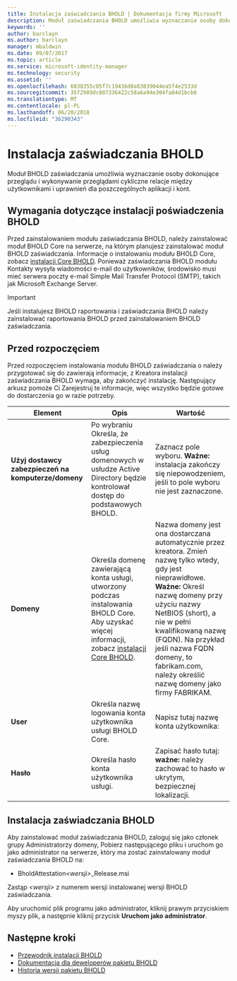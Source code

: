 ```yaml
---
title: Instalacja zaświadczania BHOLD | Dokumentacja firmy Microsoft
description: Moduł zaświadczania BHOLD umożliwia wyznaczanie osoby dokonujące przeglądu i wykonywanie przeglądów
keywords: ''
author: barclayn
ms.author: barclayn
manager: mbaldwin
ms.date: 09/07/2017
ms.topic: article
ms.service: microsoft-identity-manager
ms.technology: security
ms.assetid: ''
ms.openlocfilehash: 6838355c05f7c19436d8a83839044ea5f4e2533d
ms.sourcegitcommit: 35f2989dc007336422c58a6a94e304fa84d1bcb6
ms.translationtype: MT
ms.contentlocale: pl-PL
ms.lasthandoff: 06/20/2018
ms.locfileid: "36290343"
---
```

# <a name="bhold-attestation-installation"></a>Instalacja zaświadczania BHOLD

Moduł BHOLD zaświadczania umożliwia wyznaczanie osoby dokonujące przeglądu i wykonywanie przeglądami cykliczne relacje między użytkownikami i uprawnień dla poszczególnych aplikacji i kont.

## <a name="bhold-attestation-installation-requirements"></a>Wymagania dotyczące instalacji poświadczenia BHOLD

Przed zainstalowaniem modułu zaświadczania BHOLD, należy zainstalować moduł BHOLD Core na serwerze, na którym planujesz zainstalować moduł BHOLD zaświadczania. Informacje o instalowaniu modułu BHOLD Core, zobacz [instalacji Core BHOLD](https://technet.microsoft.com/library/jj134095(v=ws.10).aspx). Ponieważ zaświadczania BHOLD modułu Kontakty wysyła wiadomości e-mail do użytkowników, środowisko musi mieć serwera poczty e-mail Simple Mail Transfer Protocol (SMTP), takich jak Microsoft Exchange Server.

> [!IMPORTANT]
> Jeśli instalujesz BHOLD raportowania i zaświadczania BHOLD należy zainstalować raportowania BHOLD przed zainstalowaniem BHOLD zaświadczania.

## <a name="before-you-begin"></a>Przed rozpoczęciem

Przed rozpoczęciem instalowania modułu BHOLD zaświadczania o należy przygotować się do zawierają informacje, z Kreatora instalacji zaświadczania BHOLD wymaga, aby zakończyć instalację. Następujący arkusz pomoże Ci Zarejestruj te informacje, więc wszystko będzie gotowe do dostarczenia go w razie potrzeby.

| **Element**                                    | **Opis**                                                                                                                                                                                                           | **Wartość**                                                                                                                                                                                                                                                                                                            |
|---------------------------------------------|---------------------------------------------------------------------------------------------------------------------------------------------------------------------------------------------------------------------------|----------------------------------------------------------------------------------------------------------------------------------------------------------------------------------------------------------------------------------------------------------------------------------------------------------------------|
| **Użyj dostawcy zabezpieczeń na komputerze/domeny** | Po wybraniu Określa, że zabezpieczenia usług domenowych w usłudze Active Directory będzie kontrolował dostęp do podstawowych BHOLD.                                                                                                                | Zaznacz pole wyboru. **Ważne:** instalacja zakończy się niepowodzeniem, jeśli to pole wyboru nie jest zaznaczone.                                                                                                                                                                                                                   |
| **Domeny**                                  | Określa domenę zawierającą konta usługi, utworzony podczas instalowania BHOLD Core. Aby uzyskać więcej informacji, zobacz [instalacji Core BHOLD](https://technet.microsoft.com/library/jj134095(v=ws.10).aspx). | Nazwa domeny jest ona dostarczana automatycznie przez kreatora. Zmień nazwę tylko wtedy, gdy jest nieprawidłowe. **Ważne:** Określ nazwę domeny przy użyciu nazwy NetBIOS (short), a nie w pełni kwalifikowaną nazwę (FQDN). Na przykład jeśli nazwa FQDN domeny, to fabrikam.com, należy określić nazwę domeny jako firmy FABRIKAM. |
| **User**                                    | Określa nazwę logowania konta użytkownika usługi BHOLD Core.                                                                                                                                                          | Napisz tutaj nazwę konta użytkownika:                                                                                                                                                                                                                                                                                    |
| **Hasło**                                | Określa hasło konta użytkownika usługi.                                                                                                                                                                       | Zapisać hasło tutaj: **ważne:** należy zachować to hasło w ukrytym, bezpiecznej lokalizacji.                                                                                                                                                                                                                  |

## <a name="bhold-attestation-installation"></a>Instalacja zaświadczania BHOLD

Aby zainstalować moduł zaświadczania BHOLD, zaloguj się jako członek grupy Administratorzy domeny, Pobierz następującego pliku i uruchom go jako administrator na serwerze, który ma zostać zainstalowany moduł zaświadczania BHOLD na:

- BholdAttestation<em>\<wersji\></em>\_Release.msi

Zastąp *\<wersji\>* z numerem wersji instalowanej wersji BHOLD zaświadczania.

Aby uruchomić plik programu jako administrator, kliknij prawym przyciskiem myszy plik, a następnie kliknij przycisk **Uruchom jako administrator**.

## <a name="next-steps"></a>Następne kroki

- [Przewodnik instalacji BHOLD](bhold-installation-guide.md)
- [Dokumentacja dla deweloperów pakietu BHOLD](../reference/mim2016-bhold-developer-reference.md)
- [Historia wersji pakietu BHOLD](../reference/version-bhold-history.md)